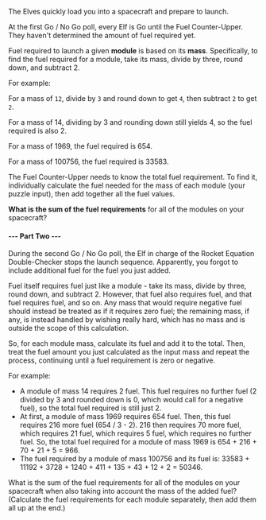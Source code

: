 The Elves quickly load you into a spacecraft and prepare to launch.

At the first Go / No Go poll, every Elf is Go until the Fuel Counter-Upper. They haven't determined the amount of fuel required yet.

Fuel required to launch a given **module** is based on its **mass**. Specifically, to find the fuel required for a module, take its mass, divide by three, round down, and subtract 2.

For example:

For a mass of `12`, divide by `3` and round down to get `4`, then subtract `2` to get `2`.

For a mass of 14, dividing by 3 and rounding down still yields 4, so the fuel required is also 2.

For a mass of 1969, the fuel required is 654.

For a mass of 100756, the fuel required is 33583.

The Fuel Counter-Upper needs to know the total fuel requirement. To find it, individually calculate the fuel needed for the mass of each module (your puzzle input), then add together all the fuel values.

**What is the sum of the fuel requirements** for all of the modules on your spacecraft?

#### --- Part Two ---

During the second Go / No Go poll, the Elf in charge of the Rocket Equation
Double-Checker stops the launch sequence. Apparently, you forgot to include
additional fuel for the fuel you just added.

Fuel itself requires fuel just like a module - take its mass, divide by three,
round down, and subtract 2. However, that fuel also requires fuel, and that fuel
requires fuel, and so on. Any mass that would require negative fuel should instead
be treated as if it requires zero fuel; the remaining mass, if any, is instead
handled by wishing really hard, which has no mass and is outside the scope of this
calculation.

So, for each module mass, calculate its fuel and add it to the total. Then, treat
the fuel amount you just calculated as the input mass and repeat the process,
continuing until a fuel requirement is zero or negative.

For example:

- A module of mass 14 requires 2 fuel. This fuel requires no further fuel (2 divided
  by 3 and rounded down is 0, which would call for a negative fuel), so the total fuel
  required is still just 2.
- At first, a module of mass 1969 requires 654 fuel. Then, this fuel requires 216
  more fuel (654 / 3 - 2). 216 then requires 70 more fuel, which requires 21 fuel,
  which requires 5 fuel, which requires no further fuel. So, the total fuel required
  for a module of mass 1969 is 654 + 216 + 70 + 21 + 5 = 966.
- The fuel required by a module of mass 100756 and its fuel is:
  33583 + 11192 + 3728 + 1240 + 411 + 135 + 43 + 12 + 2 = 50346.

What is the sum of the fuel requirements for all of the modules on your spacecraft
when also taking into account the mass of the added fuel? (Calculate the fuel
requirements for each module separately, then add them all up at the end.)
